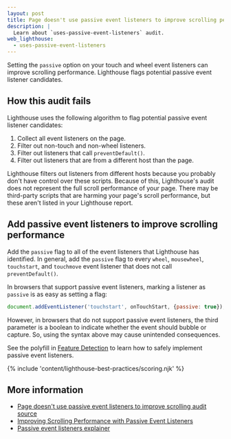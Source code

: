 ```yaml
---
layout: post
title: Page doesn't use passive event listeners to improve scrolling performance
description: |
  Learn about `uses-passive-event-listeners` audit.
web_lighthouse:
  - uses-passive-event-listeners
---
```


Setting the `passive` option on your touch and
wheel event listeners can improve scrolling performance.
Lighthouse flags potential passive event listener candidates.

<!--***Todo***
I have no idea how to recreate this. I tried a few options with event listeners.
None show the audit failing, even with scrolling implemented without passive.
<figure class="w-figure">
  <img class="w-screenshot w-screenshot--filled" src="uses-passive-event-listeners.png" alt="Lighthouse audit shows page doesn't use passive event listeners to improve scrolling performance">
  <figcaption class="w-figcaption">
    Fig. 1 — Page doesn't use passive event listeners to improve scrolling performance
  </figcaption>
</figure>
-->

## How this audit fails

Lighthouse uses the following algorithm
to flag potential passive event listener candidates:

1. Collect all event listeners on the page.
2. Filter out non-touch and non-wheel listeners.
3. Filter out listeners that call `preventDefault()`.
4. Filter out listeners that are from a different host than the page.

Lighthouse filters out listeners from different hosts
because you probably don't have control over these scripts.
Because of this,
Lighthouse's audit does not represent the full scroll performance of your page.
There may be third-party scripts that are harming your page's scroll performance,
but these aren't listed in your Lighthouse report.

## Add passive event listeners to improve scrolling performance

Add the `passive` flag to all of the event listeners
that Lighthouse has identified.
In general, add the `passive` flag to every `wheel`,
`mousewheel`, `touchstart`, and `touchmove` event listener
that does not call `preventDefault()`.

In browsers that support passive event listeners,
marking a listener as `passive` is as easy as setting a flag:

```js
document.addEventListener('touchstart', onTouchStart, {passive: true});
```

However, in browsers that do not support passive event listeners,
the third parameter is a boolean to indicate
whether the event should bubble or capture.
So, using the syntax above may cause unintended consequences.

See the polyfill in
[Feature Detection](https://github.com/WICG/EventListenerOptions/blob/gh-pages/explainer.md#feature-detection)
to learn how to safely implement passive event listeners.

{% include 'content/lighthouse-best-practices/scoring.njk' %}

## More information

- [Page doesn't use passive event listeners to improve scrolling audit source](https://github.com/GoogleChrome/lighthouse/blob/master/lighthouse-core/audits/dobetterweb/uses-passive-event-listeners.js)
- [Improving Scrolling Performance with Passive Event Listeners](https://developers.google.com/web/updates/2016/06/passive-event-listeners)
- [Passive event listeners explainer](https://github.com/WICG/EventListenerOptions/blob/gh-pages/explainer.md)